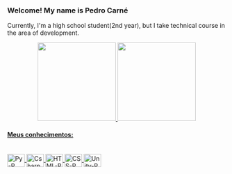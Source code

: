 ### Welcome! My name is Pedro Carné
<p>Currently, I'm a high school student(2nd year), but I take technical course in the area of development.</p>



<div align="center">
  <a href="https://github.com/pedroCConceicao">
  <img height="180em" src="https://github-readme-stats.vercel.app/api?username=pedroCConceicao&show_icons=true&theme=aura&include_all_commits=true&count_private=true"/>
  <img height="180em" src="https://github-readme-stats.vercel.app/api/top-langs/?username=pedroCConceicao&layout=compact&langs_count=7&theme=radical"/>
</div>
 
<h4>Meus conhecimentos:</h4>
<div><br>
  <img align="center" alt="Py-P" height="30" width="40" src="https://cdn.jsdelivr.net/gh/devicons/devicon/icons/python/python-original.svg">
  <img align="center" alt="Csharp-P" height="30" width="40" src="https://cdn.jsdelivr.net/gh/devicons/devicon/icons/csharp/csharp-original.svg">
  <img align="center" alt="HTML-P" height="30" width="40" src="https://cdn.jsdelivr.net/gh/devicons/devicon/icons/html5/html5-original.svg">
  <img align="center" alt="CSS-P" height="30" width="40" src="https://cdn.jsdelivr.net/gh/devicons/devicon/icons/css3/css3-original.svg">
  <img align="center" alt="Unity-P" height="30" width="40" src="https://cdn.jsdelivr.net/gh/devicons/devicon/icons/unity/unity-original.svg">
</div>  
  
##

  
<!--
**pedroCConceicao/pedroCConceicao** is a ✨ _special_ ✨ repository because its `README.md` (this file) appears on your GitHub profile.

Here are some ideas to get you started:

- 🔭 I’m currently working on ...
- 🌱 I’m currently learning ...
- 👯 I’m looking to collaborate on ...
- 🤔 I’m looking for help with ...
- 💬 Ask me about ...
- 📫 How to reach me: ...
- 😄 Pronouns: ...
- ⚡ Fun fact: ...as
-->

